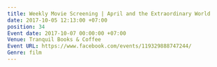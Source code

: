 ```yaml
---
title: Weekly Movie Screening | April and the Extraordinary World
date: 2017-10-05 12:13:00 +07:00
position: 34
Event date: 2017-10-07 00:00:00 +07:00
Venue: Tranquil Books & Coffee
Event URL: https://www.facebook.com/events/119329888747244/
Genre: film
---
```


